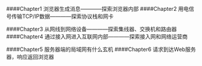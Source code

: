 ####Chapter1 浏览器生成消息————探索浏览器内部
####Chapter2 用电信号传输TCP/IP数据————探索协议栈和网卡


####Chapter3 从网线到网络设备————探索集线器、交换机和路由器
####Chapter4 通过接入网进入互联网内部————探索接入网和网络运营商


####Chapter5 服务器端的局域网有什么玄机
####Chapter6 请求到达Web服务器，响应返回浏览器

